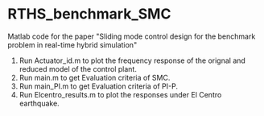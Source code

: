 # RTHS_benchmark_SMC
Matlab code for the paper "Sliding mode control design for the benchmark problem in real-time hybrid simulation"
1. Run Actuator_id.m to plot the frequency response of the orignal and reduced model of the control plant.
1. Run main.m to get Evaluation criteria of SMC.
2. Run main_PI.m to get Evaluation criteria of PI-P.
3. Run Elcentro_results.m to plot the responses under El Centro earthquake.

